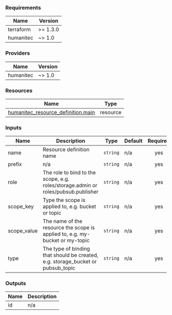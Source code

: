 <!-- BEGIN_TF_DOCS -->
### Requirements

| Name | Version |
|------|---------|
| terraform | >= 1.3.0 |
| humanitec | ~> 1.0 |

### Providers

| Name | Version |
|------|---------|
| humanitec | ~> 1.0 |

### Resources

| Name | Type |
|------|------|
| [humanitec_resource_definition.main](https://registry.terraform.io/providers/humanitec/humanitec/latest/docs/resources/resource_definition) | resource |

### Inputs

| Name | Description | Type | Default | Required |
|------|-------------|------|---------|:--------:|
| name | Resource definition name | `string` | n/a | yes |
| prefix | n/a | `string` | n/a | yes |
| role | The role to bind to the scope, e.g. roles/storage.admin or roles/pubsub.publisher | `string` | n/a | yes |
| scope\_key | Type the scope is applied to, e.g. bucket or topic | `string` | n/a | yes |
| scope\_value | The name of the resource the scope is applied to, e.g. my-bucket or my-topic | `string` | n/a | yes |
| type | The type of binding that should be created, e.g. storage\_bucket or pubsub\_topic | `string` | n/a | yes |

### Outputs

| Name | Description |
|------|-------------|
| id | n/a |
<!-- END_TF_DOCS -->